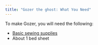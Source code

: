 ```yaml
---
title: "Gozer the ghost: What You Need"
---
```


To make Gozer, you will need the following:

- [Basic sewing supplies](/docs/sewing/basic-sewing-supplies)
- About 1 bed sheet

